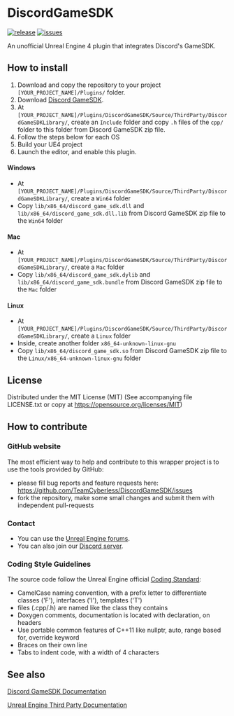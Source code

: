 # DiscordGameSDK

[![release](https://img.shields.io/github/release/TeamCyberless/DiscordGameSDK.svg)](https://github.com/TeamCyberless/DiscordGameSDK/releases)
[![issues](https://img.shields.io/github/issues/TeamCyberless/DiscordGameSDK.svg)](https://github.com/TeamCyberless/DiscordGameSDK/issues)

An unofficial Unreal Engine 4 plugin that integrates Discord's GameSDK.

## How to install
 1. Download and copy the repository to your project `[YOUR_PROJECT_NAME]/Plugins/` folder.
 2. Download [Discord GameSDK](https://discord.com/developers/docs/game-sdk/sdk-starter-guide).
 3. At `[YOUR_PROJECT_NAME]/Plugins/DiscordGameSDK/Source/ThirdParty/DiscordGameSDKLibrary/`, create an `Include` folder and copy `.h` files of the `cpp/` folder to this folder from Discord GameSDK zip file.
 4. Follow the steps below for each OS
 5. Build your UE4 project
 6. Launch the editor, and enable this plugin.

#### Windows
 - At `[YOUR_PROJECT_NAME]/Plugins/DiscordGameSDK/Source/ThirdParty/DiscordGameSDKLibrary/`, create a `Win64` folder
 - Copy `lib/x86_64/discord_game_sdk.dll` and `lib/x86_64/discord_game_sdk.dll.lib` from Discord GameSDK zip file to the `Win64` folder

#### Mac
- At `[YOUR_PROJECT_NAME]/Plugins/DiscordGameSDK/Source/ThirdParty/DiscordGameSDKLibrary/`, create a `Mac` folder
- Copy `lib/x86_64/discord_game_sdk.dylib` and `lib/x86_64/discord_game_sdk.bundle` from Discord GameSDK zip file to the `Mac` folder

#### Linux
- At `[YOUR_PROJECT_NAME]/Plugins/DiscordGameSDK/Source/ThirdParty/DiscordGameSDKLibrary/`, create a `Linux` folder
- Inside, create another folder `x86_64-unknown-linux-gnu`
- Copy `lib/x86_64/discord_game_sdk.so` from Discord GameSDK zip file to the `Linux/x86_64-unknown-linux-gnu` folder

## License
Distributed under the MIT License (MIT) (See accompanying file LICENSE.txt or copy at https://opensource.org/licenses/MIT)

## How to contribute
### GitHub website
The most efficient way to help and contribute to this wrapper project is to
use the tools provided by GitHub:
- please fill bug reports and feature requests here: https://github.com/TeamCyberless/DiscordGameSDK/issues
- fork the repository, make some small changes and submit them with independent pull-requests

### Contact
- You can use the [Unreal Engine forums](https://forums.unrealengine.com/).
- You can also join our [Discord server](https://discord.gg/RtKCBfQYfj).

### Coding Style Guidelines
The source code follow the Unreal Engine official [Coding Standard](https://docs.unrealengine.com/latest/INT/Programming/Development/CodingStandard/index.html):
- CamelCase naming convention, with a prefix letter to differentiate classes ('F'), interfaces ('I'), templates ('T')
- files (.cpp/.h) are named like the class they contains
- Doxygen comments, documentation is located with declaration, on headers
- Use portable common features of C++11 like nullptr, auto, range based for, override keyword
- Braces on their own line
- Tabs to indent code, with a width of 4 characters

## See also
[Discord GameSDK Documentation](https://discord.com/developers/docs/game-sdk/sdk-starter-guide)

[Unreal Engine Third Party Documentation](https://docs.unrealengine.com/4.27/en-US/ProductionPipelines/BuildTools/UnrealBuildTool/ThirdPartyLibraries/)
